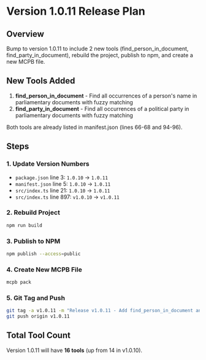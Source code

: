 # Version 1.0.11 Release Plan

## Overview

Bump to version 1.0.11 to include 2 new tools (find_person_in_document, find_party_in_document), rebuild the project, publish to npm, and create a new MCPB file.

## New Tools Added

1. **find_person_in_document** - Find all occurrences of a person's name in parliamentary documents with fuzzy matching
2. **find_party_in_document** - Find all occurrences of a political party in parliamentary documents with fuzzy matching

Both tools are already listed in manifest.json (lines 66-68 and 94-96).

## Steps

### 1. Update Version Numbers

- `package.json` line 3: `1.0.10` → `1.0.11`
- `manifest.json` line 5: `1.0.10` → `1.0.11`
- `src/index.ts` line 21: `1.0.10` → `1.0.11`
- `src/index.ts` line 897: `v1.0.10` → `v1.0.11`

### 2. Rebuild Project

```bash
npm run build
```

### 3. Publish to NPM

```bash
npm publish --access=public
```

### 4. Create New MCPB File

```bash
mcpb pack
```

### 5. Git Tag and Push

```bash
git tag -a v1.0.11 -m "Release v1.0.11 - Add find_person_in_document and find_party_in_document tools"
git push origin v1.0.11
```

## Total Tool Count

Version 1.0.11 will have **16 tools** (up from 14 in v1.0.10).


